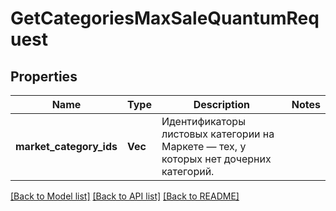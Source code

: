 # GetCategoriesMaxSaleQuantumRequest

## Properties
Name | Type | Description | Notes
------------ | ------------- | ------------- | -------------
**market_category_ids** | **Vec<i64>** | Идентификаторы листовых категории на Маркете — тех, у которых нет дочерних категорий. | 

[[Back to Model list]](../README.md#documentation-for-models) [[Back to API list]](../README.md#documentation-for-api-endpoints) [[Back to README]](../README.md)


